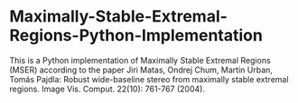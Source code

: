 # Maximally-Stable-Extremal-Regions-Python-Implementation
This is a Python implementation of Maximally Stable Extremal Regions (MSER) according to the paper Jiri Matas, Ondrej Chum, Martin Urban, Tomás Pajdla: Robust wide-baseline stereo from maximally stable extremal regions. Image Vis. Comput. 22(10): 761-767 (2004).
